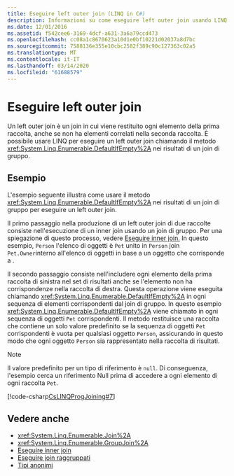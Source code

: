 ```yaml
---
title: Eseguire left outer join (LINQ in C#)
description: Informazioni su come eseguire left outer join usando LINQ in C#.
ms.date: 12/01/2016
ms.assetid: f542cee6-3169-4dcf-a631-3a6a79ccd473
ms.openlocfilehash: cc08a1c8670623a10d1e0bf10221d02037a8d7bc
ms.sourcegitcommit: 7588136e355e10cbc2582f389c90c127363c02a5
ms.translationtype: MT
ms.contentlocale: it-IT
ms.lasthandoff: 03/14/2020
ms.locfileid: "61688579"
---
```

# <a name="perform-left-outer-joins"></a>Eseguire left outer join

Un left outer join è un join in cui viene restituito ogni elemento della prima raccolta, anche se non ha elementi correlati nella seconda raccolta. È possibile usare LINQ per eseguire un left outer join chiamando il metodo <xref:System.Linq.Enumerable.DefaultIfEmpty%2A> nei risultati di un join di gruppo.

## <a name="example"></a>Esempio

L'esempio seguente illustra come usare il metodo <xref:System.Linq.Enumerable.DefaultIfEmpty%2A> nei risultati di un join di gruppo per eseguire un left outer join.

Il primo passaggio nella produzione di un left outer join di due raccolte consiste nell'esecuzione di un inner join usando un join di gruppo. Per una spiegazione di questo processo, vedere [Eseguire inner join.](perform-inner-joins.md) In questo esempio, `Person` l'elenco di oggetti è `Pet` unito in `Person` join `Pet.Owner`interno all'elenco di oggetti in base a un oggetto che corrisponde a .

Il secondo passaggio consiste nell'includere ogni elemento della prima raccolta di sinistra nel set di risultati anche se l'elemento non ha corrispondenze nella raccolta di destra. Questa operazione viene eseguita chiamando <xref:System.Linq.Enumerable.DefaultIfEmpty%2A> in ogni sequenza di elementi corrispondenti dal join di gruppo. In questo esempio <xref:System.Linq.Enumerable.DefaultIfEmpty%2A> viene chiamato in ogni sequenza di oggetti `Pet` corrispondenti. Il metodo restituisce una raccolta che contiene un solo valore predefinito se la sequenza di oggetti `Pet` corrispondenti è vuota per qualsiasi oggetto `Person`, assicurando in questo modo che ogni oggetto `Person` sia rappresentato nella raccolta di risultati.

> [!NOTE]
> Il valore predefinito per un tipo di riferimento è `null`. Di conseguenza, l'esempio cerca un riferimento Null prima di accedere a ogni elemento di ogni raccolta `Pet`.

[!code-csharp[CsLINQProgJoining#7](~/samples/snippets/csharp/concepts/linq/how-to-perform-left-outer-joins_1.cs)]

## <a name="see-also"></a>Vedere anche

- <xref:System.Linq.Enumerable.Join%2A>
- <xref:System.Linq.Enumerable.GroupJoin%2A>
- [Eseguire inner join](perform-inner-joins.md)
- [Eseguire join raggruppati](perform-grouped-joins.md)
- [Tipi anonimi](../programming-guide/classes-and-structs/anonymous-types.md)
